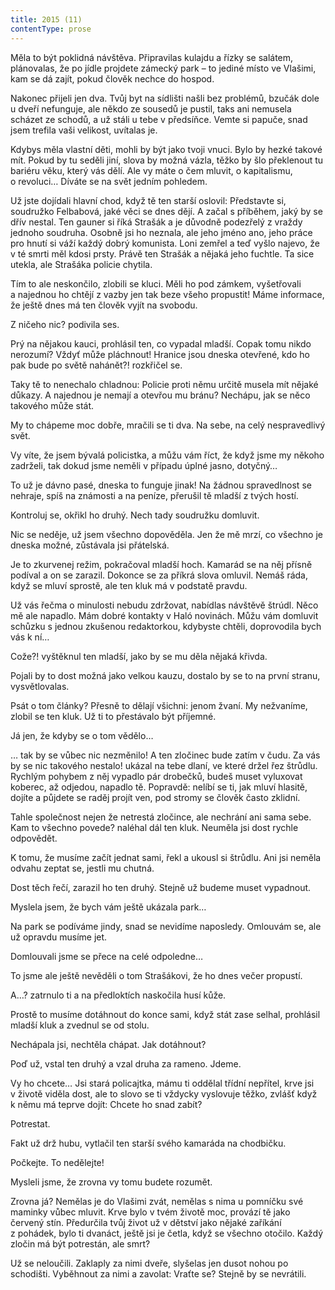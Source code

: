 ```yaml
---
title: 2015 (11)
contentType: prose
---
```


Měla to být poklidná návštěva. Připravilas kulajdu a řízky se salátem, plánovalas, že po jídle projdete zámecký park – to jediné místo ve Vlašimi, kam se dá zajít, pokud člověk nechce do hospod.

Nakonec přijeli jen dva. Tvůj byt na sídlišti našli bez problémů, bzučák dole u dveří nefunguje, ale někdo ze sousedů je pustil, taks ani nemusela scházet ze schodů, a už stáli u tebe v předsíňce. Vemte si papuče, snad jsem trefila vaši velikost, uvítalas je.

Kdybys měla vlastní děti, mohli by být jako tvoji vnuci. Bylo by hezké takové mít. Pokud by tu seděli jiní, slova by možná vázla, těžko by šlo překlenout tu bariéru věku, který vás dělí. Ale vy máte o čem mluvit, o kapitalismu, o revoluci… Díváte se na svět jedním pohledem.

Už jste dojídali hlavní chod, když tě ten starší oslovil: Představte si, soudružko Felbabová, jaké věci se dnes dějí. A začal s příběhem, jaký by se dřív nestal. Ten gauner si říká Strašák a je důvodně podezřelý z vraždy jednoho soudruha. Osobně jsi ho neznala, ale jeho jméno ano, jeho práce pro hnutí si váží každý dobrý komunista. Loni zemřel a teď vyšlo najevo, že v té smrti měl kdosi prsty. Právě ten Strašák a nějaká jeho fuchtle. Ta sice utekla, ale Strašáka policie chytila.

Tím to ale neskončilo, zlobili se kluci. Měli ho pod zámkem, vyšetřovali a najednou ho chtějí z vazby jen tak beze všeho propustit! Máme informace, že ještě dnes má ten člověk vyjít na svobodu.

Z ničeho nic? podivila ses.

Prý na nějakou kauci, prohlásil ten, co vypadal mladší. Copak tomu nikdo nerozumí? Vždyť může pláchnout! Hranice jsou dneska otevřené, kdo ho pak bude po světě nahánět?! rozkřičel se.

Taky tě to nenechalo chladnou: Policie proti němu určitě musela mít nějaké důkazy. A najednou je nemají a otevřou mu bránu? Nechápu, jak se něco takového může stát.

My to chápeme moc dobře, mračili se ti dva. Na sebe, na celý nespravedlivý svět.

Vy víte, že jsem bývalá policistka, a můžu vám říct, že když jsme my někoho zadrželi, tak dokud jsme neměli v případu úplné jasno, dotyčný…

To už je dávno pasé, dneska to funguje jinak! Na žádnou spravedlnost se nehraje, spíš na známosti a na peníze, přerušil tě mladší z tvých hostí.

Kontroluj se, okřikl ho druhý. Nech tady soudružku domluvit.

Nic se neděje, už jsem všechno dopověděla. Jen že mě mrzí, co všechno je dneska možné, zůstávala jsi přátelská.

Je to zkurvenej režim, pokračoval mladší hoch. Kamarád se na něj přísně podíval a on se zarazil. Dokonce se za příkrá slova omluvil. Nemáš ráda, když se mluví sprostě, ale ten kluk má v podstatě pravdu.

Už vás řečma o minulosti nebudu zdržovat, nabídlas návštěvě štrúdl. Něco mě ale napadlo. Mám dobré kontakty v Haló novinách. Můžu vám domluvit schůzku s jednou zkušenou redaktorkou, kdybyste chtěli, doprovodila bych vás k ní…

Cože?! vyštěknul ten mladší, jako by se mu děla nějaká křivda.

Pojali by to dost možná jako velkou kauzu, dostalo by se to na první stranu, vysvětlovalas.

Psát o tom články? Přesně to dělají všichni: jenom žvaní. My nežvaníme, zlobil se ten kluk. Už ti to přestávalo být příjemné.

Já jen, že kdyby se o tom vědělo…

… tak by se vůbec nic nezměnilo! A ten zločinec bude zatím v čudu. Za vás by se nic takového nestalo! ukázal na tebe dlaní, ve které držel řez štrůdlu. Rychlým pohybem z něj vypadlo pár drobečků, budeš muset vyluxovat koberec, až odjedou, napadlo tě. Popravdě: nelíbí se ti, jak mluví hlasitě, dojíte a půjdete se raděj projít ven, pod stromy se člověk často zklidní.

Tahle společnost nejen že netrestá zločince, ale nechrání ani sama sebe. Kam to všechno povede? naléhal dál ten kluk. Neuměla jsi dost rychle odpovědět.

K tomu, že musíme začít jednat sami, řekl a ukousl si štrůdlu. Ani jsi neměla odvahu zeptat se, jestli mu chutná.

Dost těch řečí, zarazil ho ten druhý. Stejně už budeme muset vy­padnout.

Myslela jsem, že bych vám ještě ukázala park…

Na park se podíváme jindy, snad se nevidíme naposledy. Omlouvám se, ale už opravdu musíme jet.

Domlouvali jsme se přece na celé odpoledne…

To jsme ale ještě nevěděli o tom Strašákovi, že ho dnes večer propustí.

A…? zatrnulo ti a na předloktích naskočila husí kůže.

Prostě to musíme dotáhnout do konce sami, když stát zase selhal, prohlásil mladší kluk a zvednul se od stolu.

Nechápala jsi, nechtěla chápat. Jak dotáhnout?

Poď už, vstal ten druhý a vzal druha za rameno. Jdeme.

Vy ho chcete… Jsi stará policajtka, mámu ti oddělal třídní ne­přítel, krve jsi v životě viděla dost, ale to slovo se ti vždycky vyslovuje těžko, zvlášť když k němu má teprve dojít: Chcete ho snad zabít?

Potrestat.

Fakt už drž hubu, vytlačil ten starší svého kamaráda na chodbičku.

Počkejte. To nedělejte!

Mysleli jsme, že zrovna vy tomu budete rozumět.

Zrovna já? Nemělas je do Vlašimi zvát, nemělas s nima u pomníčku své maminky vůbec mluvit. Krve bylo v tvém životě moc, provází tě jako červený stín. Předurčila tvůj život už v dětství jako nějaké zaříkání z pohádek, bylo ti dvanáct, ještě jsi je četla, když se všechno otočilo. Každý zločin má být potrestán, ale smrt?

Už se neloučili. Zaklaply za nimi dveře, slyšelas jen dusot nohou po schodišti. Vyběhnout za nimi a zavolat: Vraťte se? Stejně by se nevrátili.

